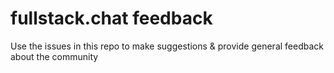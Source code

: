 # fullstack.chat feedback
Use the issues in this repo to make suggestions &amp; provide general feedback about the community
